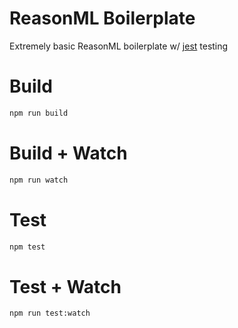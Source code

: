 # ReasonML Boilerplate

Extremely basic ReasonML boilerplate w/ [jest](https://github.com/facebook/jest) testing


# Build
```bash
npm run build
```

# Build + Watch

```bash
npm run watch
```

# Test

```bash
npm test
```

# Test + Watch

```bash
npm run test:watch
```
